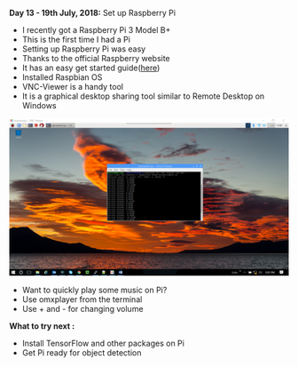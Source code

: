 **Day 13 - 19th July, 2018:** Set up Raspberry Pi  
* I recently got a Raspberry Pi 3 Model B+   
* This is the first time I had a Pi  
* Setting up Raspberry Pi was easy      
* Thanks to the official Raspberry website  
* It has an easy get started guide([here](https://projects.raspberrypi.org/en/projects/raspberry-pi-getting-started))    
* Installed Raspbian OS  
* VNC-Viewer is a handy tool    
* It is a graphical desktop sharing tool similar to Remote Desktop on Windows  

<p><img src="https://raw.githubusercontent.com/theimgclist/100DaysOfMLCode/master/images/raspberry.png"/></p>   

* Want to quickly play some music on Pi?  
* Use omxplayer from the terminal     
* Use + and - for changing volume    
 
**What to try next :**   
* Install TensorFlow and other packages on Pi  
* Get Pi ready for object detection    


